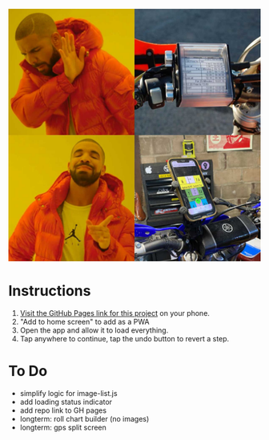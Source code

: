 ![TapChart](./tapchart.jpg)

# Instructions
 1. [Visit the GitHub Pages link for this project](https://danielgivens.github.io/tapchart/) on your phone.
 2. "Add to home screen" to add as a PWA
 3. Open the app and allow it to load everything.
 4. Tap anywhere to continue, tap the undo button to revert a step.

# To Do
- simplify logic for image-list.js
- add loading status indicator
- add repo link to GH pages
- longterm: roll chart builder (no images)
- longterm: gps split screen
